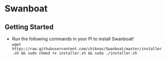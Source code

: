 # Swanboat

## Getting Started

- Run the following commands in your PI to install Swanboat!  
  `wget https://raw.githubusercontent.com/chiknas/Swanboat/master/installer.sh && sudo chmod +x installer.sh && sudo ./installer.sh`
